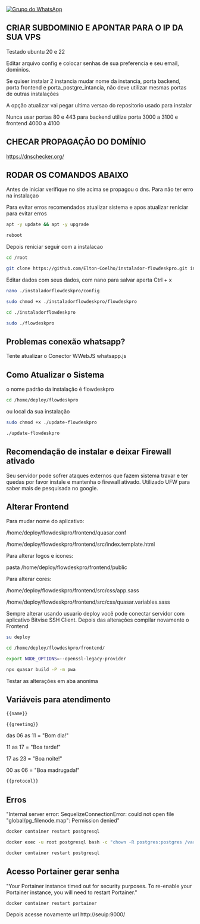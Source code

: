[![Grupo do WhatsApp](https://img.shields.io/badge/Grupo_Whatsapp-FlowDeskPro-blue)](https://chat.whatsapp.com/Ge1rB20Cp6JA5QbIX4ZulJ)

## CRIAR SUBDOMINIO E APONTAR PARA O IP DA SUA VPS

Testado ubuntu 20 e 22


Editar arquivo config e colocar senhas de sua preferencia e seu email, dominios.

Se quiser instalar 2 instancia mudar nome da instancia, porta backend, porta frontend e porta_postgre_intancia, não deve utilizar mesmas portas de outras instalações

A opção atualizar vai pegar ultima versao do repositorio usado para instalar

Nunca usar portas 80 e 443 para backend utilize porta 3000 a 3100 e frontend 4000 a 4100


## CHECAR PROPAGAÇÃO DO DOMÍNIO

https://dnschecker.org/

## RODAR OS COMANDOS ABAIXO ##

Antes de iniciar verifique no site acima se propagou o dns. Para não ter erro na instalaçao

Para evitar erros recomendados atualizar sistema e apos atualizar reniciar para evitar erros

```bash
apt -y update && apt -y upgrade
```
```bash
reboot
```

 
Depois reniciar seguir com a instalacao

```bash
cd /root
```
```bash
git clone https://github.com/Elton-Coelho/instalador-flowdeskpro.git instaladorflowdeskpro
```
Editar dados com seus dados, com nano para salvar aperta Ctrl + x
```bash
nano ./instaladorflowdeskpro/config
```
```bash
sudo chmod +x ./instaladorflowdeskpro/flowdeskpro
```
```bash
cd ./instaladorflowdeskpro
```
```bash
sudo ./flowdeskpro
```

## Problemas conexão whatsapp? ##

Tente atualizar o Conector WWebJS whatsapp.js


## Como Atualizar o Sistema ##

o nome padrão da instalação é flowdeskpro

```bash
cd /home/deploy/flowdeskpro
```

ou local da sua instalação

```bash
sudo chmod +x ./update-flowdeskpro
```
```bash
./update-flowdeskpro
```


## Recomendação de instalar e deixar Firewall ativado

Seu servidor pode sofrer ataques externos que fazem sistema travar e ter quedas por favor instale e mantenha o firewall ativado.
Utilizado UFW para saber mais de pesquisada no google.


## Alterar Frontend

Para mudar nome do aplicativo:

/home/deploy/flowdeskpro/frontend/quasar.conf

/home/deploy/flowdeskpro/frontend/src/index.template.html

Para alterar logos e icones:

pasta /home/deploy/flowdeskpro/frontend/public

Para alterar cores:

/home/deploy/flowdeskpro/frontend/src/css/app.sass

/home/deploy/flowdeskpro/frontend/src/css/quasar.variables.sass

Sempre alterar usando usuario deploy você pode conectar servidor com aplicativo Bitvise SSH Client. Depois das alterações compilar novamente o Frontend

```bash
su deploy
```
```bash
cd /home/deploy/flowdeskpro/frontend/
```
```bash
export NODE_OPTIONS=--openssl-legacy-provider
```
```bash
npx quasar build -P -m pwa
```

Testar as alterações em aba anonima


## Variáveis para atendimento

```bash
{{name}}
```
```bash
{{greeting}}
```
das 06 as 11
= "Bom dia!"

11 as 17
= "Boa tarde!"

17 as 23
= "Boa noite!"

00 as 06
= "Boa madrugada!"

```bash
{{protocol}}
```

## Erros

"Internal server error: SequelizeConnectionError: could not open file \"global/pg_filenode.map\": Permission denied"

```bash
docker container restart postgresql
```
```bash
docker exec -u root postgresql bash -c "chown -R postgres:postgres /var/lib/postgresql/data"
```
```bash
docker container restart postgresql
```

## Acesso Portainer gerar senha
"Your Portainer instance timed out for security purposes. To re-enable your Portainer instance, you will need to restart Portainer."

```bash
docker container restart portainer
```

Depois acesse novamente url http://seuip:9000/

